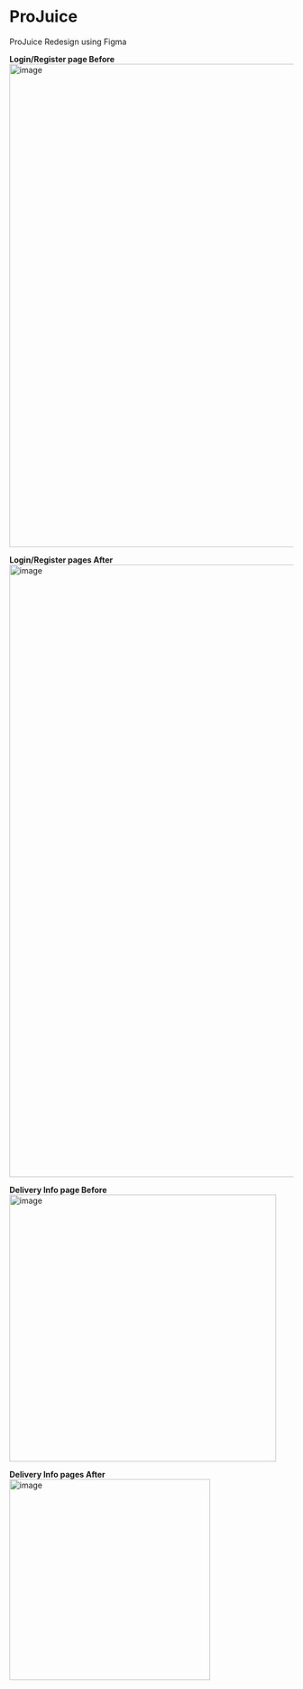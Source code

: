 # ProJuice
ProJuice Redesign using Figma

**Login/Register page Before**
<img width="856" alt="image" src="https://github.com/goroskova/ProJuice/assets/167102100/83d1640b-f233-4e43-b40c-8c63e5be1d7d">

**Login/Register pages After**
<img width="1085" alt="image" src="https://github.com/goroskova/ProJuice/assets/167102100/fba78242-a7e7-4fbd-93bf-e4af269f2f6d">

**Delivery Info page Before**
<img width="473" alt="image" src="https://github.com/goroskova/ProJuice/assets/167102100/86b8c4a1-4c4b-4cfa-8eb6-fc9d7a79cd80">

**Delivery Info pages After**
<img width="356" alt="image" src="https://github.com/goroskova/ProJuice/assets/167102100/aca17d00-061f-45c5-b905-5b68f04790d6">

